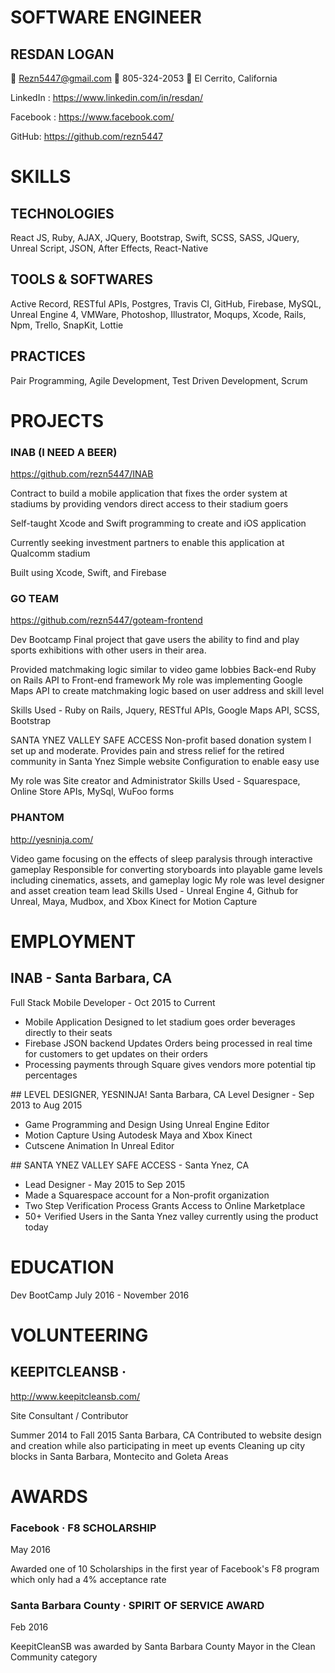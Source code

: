 
# SOFTWARE ENGINEER
## RESDAN LOGAN
 Rezn5447@gmail.com  805-324-2053  El Cerrito, California

LinkedIn : https://www.linkedin.com/in/resdan/ 

Facebook : https://www.facebook.com/

GitHub: https://github.com/rezn5447

# SKILLS 
## TECHNOLOGIES 
React JS, Ruby, AJAX, JQuery, Bootstrap, Swift, SCSS, SASS, JQuery,
Unreal Script, JSON, After Effects, React-Native

## TOOLS & SOFTWARES
Active Record, RESTful APIs, Postgres, Travis CI, GitHub, Firebase, MySQL,
Unreal Engine 4, VMWare, Photoshop, Illustrator, Moqups, Xcode, Rails,
Npm, Trello, SnapKit, Lottie

## PRACTICES 
Pair Programming, Agile Development, Test Driven Development, Scrum


# PROJECTS
### INAB (I NEED A BEER)
https://github.com/rezn5447/INAB

Contract to build a mobile application that fixes the order system at
stadiums by providing vendors direct access to their stadium goers

Self-taught Xcode and Swift programming to create and iOS
application

Currently seeking investment partners to enable this application
at Qualcomm stadium

Built using Xcode, Swift, and Firebase

### GO TEAM
https://github.com/rezn5447/goteam-frontend

Dev Bootcamp Final project that gave users the ability to find and play
sports exhibitions with other users in their area.

Provided matchmaking logic similar to video game lobbies
Back-end Ruby on Rails API to Front-end framework
My role was implementing Google Maps API to create
matchmaking logic based on user address and skill level

Skills Used - Ruby on Rails, Jquery, RESTful APIs, Google Maps
API, SCSS, Bootstrap


SANTA YNEZ VALLEY SAFE ACCESS
Non-profit based donation system I set up and moderate. Provides
pain and stress relief for the retired community in Santa Ynez
Simple website Configuration to enable easy use

My role was Site creator and Administrator
Skills Used - Squarespace, Online Store APIs, MySql, WuFoo
forms

### PHANTOM
http://yesninja.com/

Video game focusing on the effects of sleep paralysis through
interactive gameplay
Responsible for converting storyboards into playable game levels
including cinematics, assets, and gameplay logic
My role was level designer and asset creation team lead
Skills Used - Unreal Engine 4, Github for Unreal, Maya, Mudbox,
and Xbox Kinect for Motion Capture

# EMPLOYMENT
## INAB - Santa Barbara, CA
Full Stack Mobile Developer  - Oct 2015 to Current
<ul>
<li>Mobile Application Designed to let stadium goes order beverages
directly to their seats</li>
<li>Firebase JSON backend Updates Orders being processed in real
time for customers to get updates on their orders</li>
<li>Processing payments through Square gives vendors more potential tip percentages</li>
</ul>
## LEVEL DESIGNER, YESNINJA! Santa Barbara, CA
Level Designer - Sep 2013 to Aug 2015
<ul>
<li>Game Programming and Design Using Unreal Engine Editor</li>
<li>Motion Capture Using Autodesk Maya and Xbox Kinect</li>
<li>Cutscene Animation In Unreal Editor</li>
</ul>
## SANTA YNEZ VALLEY SAFE ACCESS -  Santa Ynez, CA
<ul>
<li>Lead Designer - May 2015 to Sep 2015</li>
<li>Made a Squarespace account for a Non-profit organization</li>
<li>Two Step Verification Process Grants Access to Online
Marketplace</li>
<li>50+ Verified Users in the Santa Ynez valley currently using the product today</li>
</ul>

# EDUCATION
Dev BootCamp July 2016 - November 2016

# VOLUNTEERING
## KEEPITCLEANSB ·
http://www.keepitcleansb.com/

Site Consultant / Contributor

Summer 2014 to Fall 2015
Santa Barbara, CA
Contributed to website design and creation while also participating in
meet up events
Cleaning up city blocks in Santa Barbara, Montecito and Goleta Areas

# AWARDS
### Facebook · F8 SCHOLARSHIP 

May 2016

Awarded one of 10 Scholarships in the first year of Facebook's F8
program which only had a 4% acceptance rate
### Santa Barbara County · SPIRIT OF SERVICE AWARD

Feb 2016

KeepitCleanSB was awarded by Santa Barbara County Mayor in the
Clean Community category

